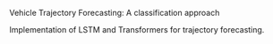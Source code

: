 Vehicle Trajectory Forecasting: A classification approach

Implementation of LSTM and Transformers for trajectory forecasting.
